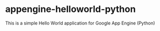 appengine-helloworld-python
===========================

This is a simple Hello World application for Google App Engine (Python)
